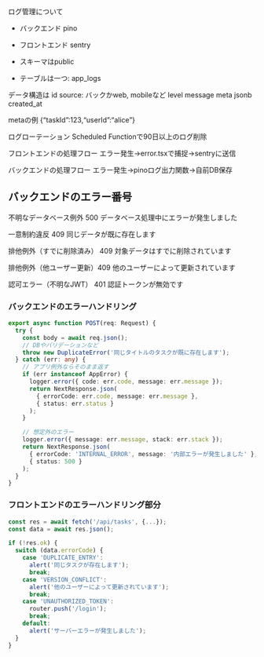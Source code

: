 ログ管理について

- バックエンド pino
- フロントエンド sentry

- スキーマはpublic

- テーブルは一つ: app_logs

データ構造は
id
source: バックかweb, mobileなど
level
message
meta jsonb 
created_at

metaの例
{“taskId”:123,“userId”:“alice”}


ログローテーション
Scheduled Functionで90日以上のログ削除


フロントエンドの処理フロー
エラー発生→error.tsxで捕捉→sentryに送信

バックエンドの処理フロー
エラー発生→pinoログ出力関数→自前DB保存



## バックエンドのエラー番号
不明なデータベース例外 500 
データベース処理中にエラーが発生しました

一意制約違反 409
同じデータが既に存在します

排他例外（すでに削除済み） 409
対象データはすでに削除されています

排他例外（他ユーザー更新）409
他のユーザーによって更新されています

認可エラー（不明なJWT） 401
認証トークンが無効です

### バックエンドのエラーハンドリング
```ts
export async function POST(req: Request) {
  try {
    const body = await req.json();
    // DBやバリデーションなど
    throw new DuplicateError('同じタイトルのタスクが既に存在します');
  } catch (err: any) {
    // アプリ例外ならそのまま返す
    if (err instanceof AppError) {
      logger.error({ code: err.code, message: err.message });
      return NextResponse.json(
        { errorCode: err.code, message: err.message },
        { status: err.status }
      );
    }

    // 想定外のエラー
    logger.error({ message: err.message, stack: err.stack });
    return NextResponse.json(
      { errorCode: 'INTERNAL_ERROR', message: '内部エラーが発生しました' },
      { status: 500 }
    );
  }
}
```

### フロントエンドのエラーハンドリング部分
```ts
const res = await fetch('/api/tasks', {...});
const data = await res.json();

if (!res.ok) {
  switch (data.errorCode) {
    case 'DUPLICATE_ENTRY':
      alert('同じタスクが存在します');
      break;
    case 'VERSION_CONFLICT':
      alert('他のユーザーによって更新されています');
      break;
    case 'UNAUTHORIZED_TOKEN':
      router.push('/login');
      break;
    default:
      alert('サーバーエラーが発生しました');
  }
}
```


